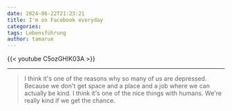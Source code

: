 ```yaml
---
date: 2024-06-22T21:23:21
title: I'm on Facebook everyday
categories:
tags: Lebensführung
author: tamarue
---
```


{{< youtube C5ozGHIK03A >}}

---

> I think it's one of the reasons why so many of us are depressed. Because we don't get space and a place and a job where we can actually be kind. I think it's one of the nice things with humans. We're really kind if we get the chance.


